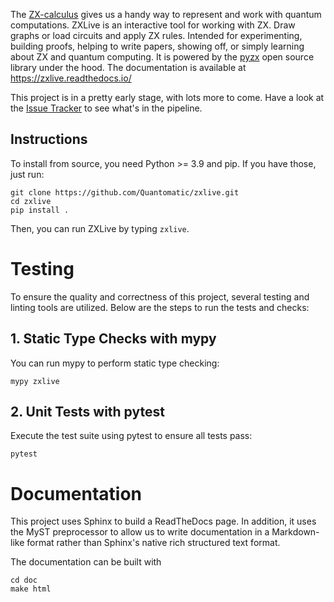 The [ZX-calculus](http://zxcalculus.com) gives us a handy way to represent and work with quantum computations. ZXLive is an interactive tool for working with ZX. Draw graphs or load circuits and apply ZX rules. Intended for experimenting, building proofs, helping to write papers, showing off, or simply learning about ZX and quantum computing. It is powered by the [pyzx](https://github.com/Quantomatic/pyzx) open source library under the hood. The documentation is available at https://zxlive.readthedocs.io/

This project is in a pretty early stage, with lots more to come. Have a look at the [Issue Tracker](https://github.com/Quantomatic/zxlive/issues) to see what's in the pipeline.


## Instructions

To install from source, you need Python >= 3.9 and pip. If you have those, just run:

    git clone https://github.com/Quantomatic/zxlive.git
    cd zxlive
    pip install .

Then, you can run ZXLive by typing `zxlive`.

# Testing

To ensure the quality and correctness of this project, several testing and linting tools are utilized.
Below are the steps to run the tests and checks:

## 1. Static Type Checks with mypy

You can run mypy to perform static type checking:
 
    mypy zxlive

## 2. Unit Tests with pytest

Execute the test suite using pytest to ensure all tests pass:

    pytest

# Documentation

This project uses Sphinx to build a ReadTheDocs page. In addition, it uses the MyST preprocessor to allow us to write documentation in a Markdown-like format rather than Sphinx's native rich structured text format.

The documentation can be built with

    cd doc
    make html
